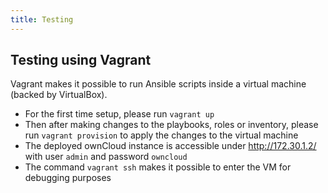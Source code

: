 ```yaml
---
title: Testing
---
```


## Testing using Vagrant

Vagrant makes it possible to run Ansible scripts inside a virtual machine (backed by VirtualBox).

- For the first time setup, please run `vagrant up`
- Then after making changes to the playbooks, roles or inventory, please run `vagrant provision` to apply the changes to the virtual machine
- The deployed ownCloud instance is accessible under http://172.30.1.2/ with user `admin` and password `owncloud`
- The command `vagrant ssh` makes it possible to enter the VM for debugging purposes
